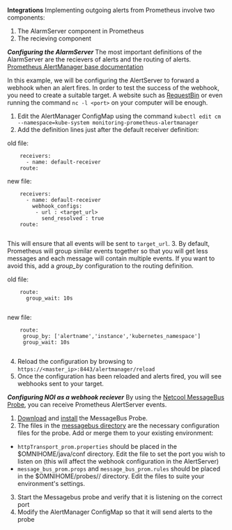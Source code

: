 **Integrations**
Implementing outgoing alerts from Prometheus involve two components:
1. The AlarmServer component in Prometheus
2. The recieving component

***Configuring the AlarmServer***
The most important definitions of the AlarmServer are the recievers of alerts and the routing of alerts.
[Prometheus AlertManager base documentation](https://prometheus.io/docs/alerting/configuration/)

In this example, we will be configuring the AlertServer to forward a webhook when an alert fires.
In order to test the success of the webhook, you need to create a suitable target. A website such as [RequestBin](https://requestb.in/) or even running the command `nc -l <port>` on your computer will be enough.

1. Edit the AlertManager ConfigMap using the command `kubectl edit cm --namespace=kube-system monitoring-prometheus-alertmanager`
2. Add the definition lines just after the default receiver definition:

old file:
```
    receivers:
      - name: default-receiver
    route:
```
new file:
```
    receivers:
      - name: default-receiver
        webhook_configs:
         - url : <target_url>
           send_resolved : true
    route:
 
```
This will ensure that all events will be sent to `target_url`.
3. By default, Prometheus will group similar events together so that you will get less messages and each message will contain multiple events.
If you want to avoid this, add a *group_by* configuration to the routing definition.

old file:
```
    route:
      group_wait: 10s
     
 ```
 new file:
 ```
     route:
      group_by: ['alertname','instance','kubernetes_namespace']
      group_wait: 10s
     
 ```
 4. Reload the configuration by browsing to `https://<master_ip>:8443/alertmanager/reload`
 5. Once the configuration has been reloaded and alerts fired, you will see webhooks sent to your target.
 
 ***Configuring NOI as a webhook reciever***
 By using the [Netcool MessageBus Probe](https://www.ibm.com/support/knowledgecenter/en/SSSHTQ/omnibus/probes/message_bus/wip/concept/messbuspr_intro.html), you can receive Prometheus AlertServer events.
 1. [Download](http://www-01.ibm.com/support/docview.wss?uid=swg21970413) and [install](https://www.ibm.com/support/knowledgecenter/en/SSSHTQ/omnibus/probes/common/topicref/pro_install_intro_messbuspr.html) the MessageBus Probe.
 2. The files in the [messagebus directory](https://github.com/ibm-cloud-architecture/CSMO-ICP/tree/master/integration/messagebus) are the necessary configuration files for the probe. Add or merge them to your existing environment:
 * `httpTransport_prom.properties` should be placed in the $OMNIHOME/java/conf directory. Edit the file to set the port you wish to listen on (this will affect the webhook configuration in the AlertServer)
 * `message_bus_prom.props` and `message_bus_prom.rules` should be placed in the $OMNIHOME/probes/<arch>/ directory. Edit the files to suite your environment's settings.
 3. Start the Messagebus probe and verify that it is listening on the correct port
 4. Modify the AlertManager ConfigMap so that it will send alerts to the probe
 
